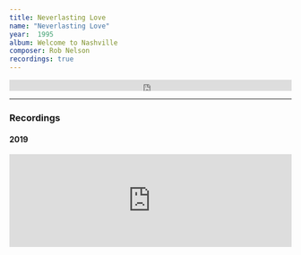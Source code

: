 ```yaml
---
title: Neverlasting Love
name: "Neverlasting Love"
year:  1995
album: Welcome to Nashville
composer: Rob Nelson
recordings: true
---
```


<iframe width="100%" height="20" scrolling="no" frameborder="no" allow="autoplay" src="https://w.soundcloud.com/player/?url=https%3A//api.soundcloud.com/tracks/502435032&color=%23ff5500&inverse=false&auto_play=false&show_user=true"></iframe>
<hr/>
<h3>Recordings</h3>

<h4>2019</h4>
<iframe width="100%" height="166" scrolling="no" frameborder="no" allow="autoplay" src="https://w.soundcloud.com/player/?url=https%3A//api.soundcloud.com/tracks/502435032&color=%23ff5500&auto_play=false&hide_related=false&show_comments=true&show_user=true&show_reposts=false&show_teaser=true"></iframe>
